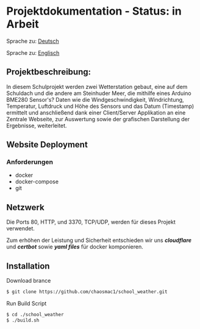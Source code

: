 # Projektdokumentation - Status: in Arbeit

Sprache zu: [Deutsch](https://github.com/chaosmac1/school_weather/blob/main/README_DE.md)

Sprache zu: [Englisch](https://github.com/chaosmac1/school_weather/blob/main/README.md)

## Projektbeschreibung:

In diesem Schulprojekt werden zwei Wetterstation gebaut, eine auf dem Schuldach und die andere am Steinhuder Meer, die mithilfe eines Arduino BME280 Sensor's? Daten wie
die Windgeschwindigkeit, Windrichtung, Temperatur, Luftdruck und Höhe des Sensors und das Datum (Timestamp) ermittelt und anschließend dank einer Client/Server Applikation
an eine Zentrale Webseite, zur Auswertung sowie der grafischen Darstellung der Ergebnisse, weiterleitet.

## Website Deployment
### Anforderungen
- docker
- docker-compose
- git

## Netzwerk
Die Ports 80, HTTP, und 3370, TCP/UDP, werden für dieses Projekt verwendet.

Zum erhöhen der Leistung und Sicherheit entschieden wir uns ***cloudflare*** und ***certbot*** sowie ***yaml files*** für docker komponieren.

## Installation
Download brance
```bash
$ git clone https://github.com/chaosmac1/school_weather.git
```
Run Build Script
```bash
$ cd ./school_weather
$ ./build.sh
```
